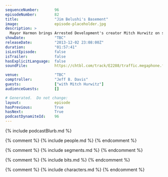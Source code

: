 ```yaml
---
sequenceNumber:       96
episodeNumber:        82
title:                "Jim Belushi's Basement"
image:                episode-placeholder.jpg
description: >
  Mayor Harmon brings Arrested Development's creator Mitch Hurwitz on stage to talk shop about TV. Later Kumail returns and the whole thing ends with an epic D&D session. Quit reading already and press play!
showDate:             "TBC"
releaseDate:          "2013-12-02 23:08:00Z"
duration:             "01:57:41"
isLostEpisode:        false
isTrailer:            false
hasExplicitLanguage:  false
soundFile:            https://chtbl.com/track/E2288/traffic.megaphone.fm/STA5496750200.mp3?updated=1555715359

venue:                "TBC"
comptroller:          "Jeff B. Davis"
guests:               ["with Mitch Hurwitz"]
audienceGuests:       []

# Generated.  Do not change:
layout:               episode
hasPrevious:          True
hasNext:              True
podcastDynamiteId:    96
---
```


{% include podcastBlurb.md %}

{% comment %}
{% include people.md %}
{% endcomment %}

{% comment %}
{% include segments.md %}
{% endcomment %}

{% comment %}
{% include bits.md %}
{% endcomment %}

{% comment %}
{% include characters.md %}
{% endcomment %}
